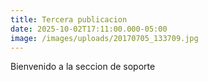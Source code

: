 ```yaml
---
title: Tercera publicacion
date: 2025-10-02T17:11:00.000-05:00
image: /images/uploads/20170705_133709.jpg
---
```

Bienvenido a la seccion de soporte
